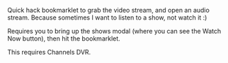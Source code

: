 Quick hack bookmarklet to grab the video stream, and open an audio stream. Because sometimes I want to listen to a show, not watch it :)

Requires you to bring up the shows modal (where you can see the Watch Now button), then hit the bookmarklet.

This requires Channels DVR.
